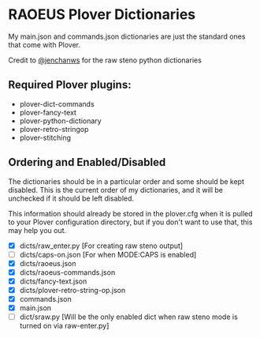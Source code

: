 # RAOEUS Plover Dictionaries

My main.json and commands.json dictionaries are just the standard ones that come with Plover.

Credit to [@jenchanws](https://gist.github.com/jenchanws/5c8dedb826c775fc2a1521c9b9104ea9) for the raw steno python dictionaries

## Required Plover plugins:

- plover-dict-commands
- plover-fancy-text
- plover-python-dictionary
- plover-retro-stringop
- plover-stitching

## Ordering and Enabled/Disabled

The dictionaries should be in a particular order and some should be kept disabled. This is the current order of my dictionaries, and it will be unchecked if it should be left disabled. 

This information should already be stored in the plover.cfg when it is pulled to your Plover configuration directory, but if you don't want to use that, this may help you out.

- [x] dicts/raw_enter.py [For creating raw steno output]
- [ ] dicts/caps-on.json [For when MODE:CAPS is enabled]
- [x] dicts/raoeus.json 
- [x] dicts/raoeus-commands.json
- [x] dicts/fancy-text.json
- [x] dicts/plover-retro-string-op.json
- [x] commands.json
- [x] main.json
- [ ] dict/sraw.py [Will be the only enabled dict when raw steno mode is turned on via raw-enter.py]

